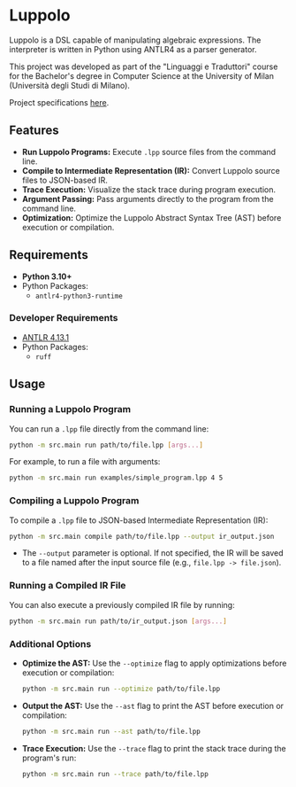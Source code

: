 # Luppolo

Luppolo is a DSL capable of manipulating algebraic expressions.
The interpreter is written in Python using ANTLR4 as a parser generator.

This project was developed as part of the "Linguaggi e Traduttori" course for the Bachelor's degree in Computer Science at the University of Milan (Università degli Studi di Milano).

Project specifications [here](https://github.com/let-unimi/progetti/tree/master/05-Luppolo).

## Features

- **Run Luppolo Programs:** Execute `.lpp` source files from the command line.
- **Compile to Intermediate Representation (IR):** Convert Luppolo source files to JSON-based IR.
- **Trace Execution:** Visualize the stack trace during program execution.
- **Argument Passing:** Pass arguments directly to the program from the command line.
- **Optimization:** Optimize the Luppolo Abstract Syntax Tree (AST) before execution or compilation.
<!-- - **Automated Testing:** Run unit tests using `pytest` for `.lpp` programs to validate output. -->
  
## Requirements

- **Python 3.10+**
- Python Packages:
  - `antlr4-python3-runtime`

### Developer Requirements

- [ANTLR 4.13.1](https://www.antlr.org/download/antlr-4.13.1-complete.jar)
- Python Packages:
  - `ruff`
<!--   - `pytest` -->

<!-- 
## Installation

1. Clone the repository:
   ```bash
   git clone https://github.com/Andreal2000/luppolo.git
   cd luppolo
   ```

2. Install dependencies:
   ```bash
   pip install -e .
   ```

3. Ensure that the Luppolo CLI tool is ready for use:
   ```bash
   python -m src.main --help
   ```
-->

## Usage

### Running a Luppolo Program

You can run a `.lpp` file directly from the command line:

```bash
python -m src.main run path/to/file.lpp [args...]
```

For example, to run a file with arguments:

```bash
python -m src.main run examples/simple_program.lpp 4 5
```

### Compiling a Luppolo Program

To compile a `.lpp` file to JSON-based Intermediate Representation (IR):

```bash
python -m src.main compile path/to/file.lpp --output ir_output.json
```

- The `--output` parameter is optional. If not specified, the IR will be saved to a file named after the input source file (e.g., `file.lpp -> file.json`).

### Running a Compiled IR File

You can also execute a previously compiled IR file by running:

```bash
python -m src.main run path/to/ir_output.json [args...]
```

### Additional Options

- **Optimize the AST:**
  Use the `--optimize` flag to apply optimizations before execution or compilation:
  
  ```bash
  python -m src.main run --optimize path/to/file.lpp
  ```

- **Output the AST:**
  Use the `--ast` flag to print the AST before execution or compilation:
  
  ```bash
  python -m src.main run --ast path/to/file.lpp
  ```

- **Trace Execution:**
  Use the `--trace` flag to print the stack trace during the program's run:
  
  ```bash
  python -m src.main run --trace path/to/file.lpp
  ```
<!-- 
### Testing Luppolo Programs

You can run automated tests for all `.lpp` files located in the `tests/test_cases/` directory. Each test compares the program output with its corresponding expected output in `tests/expected_output/`.

To run the tests:

```bash
pytest test/
```

This will automatically detect all `.lpp` test cases and verify their output.
 -->